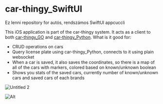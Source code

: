 # car-thingy_SwiftUI
Ez lenni repository for autós, rendszámos SwiftUI appcuccli

This iOS application is part of the car-thingy system. It acts as a client to both [car-thingy_GO](https://github.com/sc4n1a471/car-thingy_GO) and [car-thingy_Python](https://github.com/sc4n1a471/car-thingy_Python).
What is it good for:
- CRUD operations on cars
- Query license plate using car-thingy_Python, connects to it using plain websocket
- When a car is saved, it also saves the coordinates, so there is a map of all of the cars with markers, colored based on known/unknown boolean
- Shows you stats of the saved cars, currently number of known/unknown cars and saved cars of each brands

![Untitled 2](https://github.com/user-attachments/assets/e19d8562-bae4-4b81-b844-e72867507464)


![Alt](https://repobeats.axiom.co/api/embed/edb3a5f540ee24442331a8059a1f3bd3fb1ace81.svg "Repobeats analytics image")
